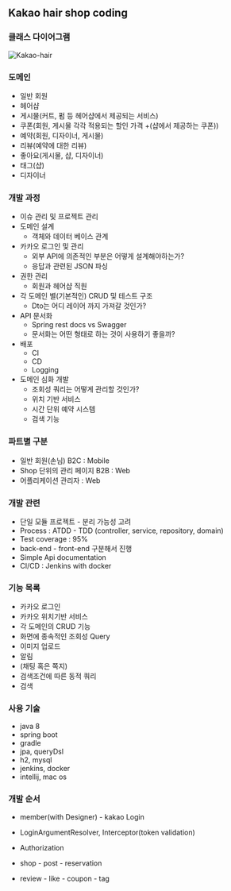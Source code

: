 ## Kakao hair shop coding 

### 클래스 다이어그램
![Kakao-hair](https://user-images.githubusercontent.com/49060374/88496307-b17f4080-cff7-11ea-9f7d-71061e1a2ce9.png)

### 도메인
- 일반 회원
- 헤어샵
- 게시물(커트, 펌 등 헤어샵에서 제공되는 서비스)
- 쿠폰(회원, 게시물 각각 적용되는 할인 가격 +(샵에서 제공하는 쿠폰))
- 예약(회원, 디자이너, 게시물)
- 리뷰(예약에 대한 리뷰)
- 좋아요(게시물, 샵, 디자이너)
- 태그(샵)
- 디자이너 

### 개발 과정
- 이슈 관리 및 프로젝트 관리
- 도메인 설계
    - 객체와 데이터 베이스 관계
- 카카오 로그인 및 관리
    - 외부 API에 의존적인 부분은 어떻게 설계해야하는가?
    - 응답과 관련된 JSON 파싱
- 권한 관리
    - 회원과 헤어샵 직원
- 각 도메인 별(기본적인) CRUD 및 테스트 구조
    - Dto는 어디 레이어 까지 가져갈 것인가?
- API 문서화
    - Spring rest docs vs Swagger
    - 문서화는 어떤 형태로 하는 것이 사용하기 좋을까?
- 배포
    - CI 
    - CD
    - Logging
- 도메인 심화 개발 
    - 조회성 쿼리는 어떻게 관리할 것인가?
    - 위치 기반 서비스
    - 시간 단위 예약 시스템
    - 검색 기능
 
### 파트별 구분
- 일반 회원(손님) B2C : Mobile
- Shop 단위의 관리 페이지 B2B : Web
- 어플리케이션 관리자 : Web
 
### 개발 관련
- 단일 모듈 프로젝트 - 분리 가능성 고려
- Process : ATDD - TDD (controller, service, repository, domain)
- Test coverage : 95%
- back-end - front-end 구분해서 진행
- Simple Api documentation
- CI/CD : Jenkins with docker

### 기능 목록
- 카카오 로그인
- 카카오 위치기반 서비스 
- 각 도메인의 CRUD 기능
- 화면에 종속적인 조회성 Query
- 이미지 업로드
- 알림
- (채팅 혹은 쪽지) 
- 검색조건에 따른 동적 쿼리
- 검색

### 사용 기술
- java 8 
- spring boot
- gradle
- jpa, queryDsl
- h2, mysql
- jenkins, docker
- intellij, mac os

### 개발 순서
- member(with Designer) - kakao Login

- LoginArgumentResolver, Interceptor(token validation)

- Authorization
 
- shop - post - reservation
- review - like - coupon - tag 